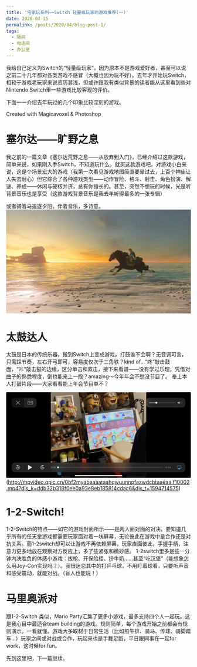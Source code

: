 ```yaml
---
title: '宅家玩系列——Switch 轻量级玩家的游戏推荐(一)'
date: 2020-04-15
permalink: /posts/2020/04/blog-post-1/
tags:
  - 隔间
  - 电话间
  - 办公室
---
```





我给自己定义为Switch的“轻量级玩家”，因为原本不是游戏爱好者，甚至可以说之前二十几年都对各类游戏不感冒（大概也因为玩不好）。去年才开始玩Switch，相较于游戏老玩家来说资历甚浅，但或许跟我有类似背景的读者能从这里看到些对Nintendo Switch里一些游戏比较客观的评价。

下面一一介绍去年玩过的几个印象比较深刻的游戏。

Created with Magicavoxel & Photoshop


塞尔达——旷野之息
======
我之前的一篇文章《塞尔达荒野之息——从放弃到入门》，已经介绍过这款游戏，简单来说，如果刚入手Switch，不知道玩什么，就买这款游戏吧。对游戏小白来说，这是个场景宏大的游戏（我第一次看见游戏地图简直要晕过去，上百个神庙让人失去耐心）但它综合了各种游戏类型——动作冒险、格斗、射击、角色扮演、解谜、养成——休闲与硬核并济，总有你擅长的。甚至，突然不想玩的时候，光是听背景音乐也是享受（这款游戏背景音乐是我去年听得最多的一张专辑）

或者骑着马追逐夕阳，伴着音乐，多诗意。
![Watch the Pic](/images/20200415/202004151.jpeg)


太鼓达人
======
太鼓是日本的传统乐器，搬到Switch上变成游戏。打鼓谁不会啊？无音调可言，只需踩节奏，左右开弓即可，容易度仅次于三角铁？kind of...“咚”敲击鼓面，“咔”敲击鼓的边缘，区分单击和双击，接下来看谱——没有学过乐理，凭借对曲子的熟悉程度，倒也能来上一段？amazing～今年年会不愁没节目了。
奉上本人打鼓片段——大家看看能上年会节目单不？

![Watch the video](/images/20200415/IMG_2421.PNG)(http://mpvideo.qpic.cn/0bf2myabaaaataahqwuunnpfazwdcbtaaeaa.f10002.mp4?dis_k=ddb32b318f0ee0a93e8eb185814cdac6&dis_t=1594714575)


1-2-Switch!
======
1-2-Switch的特点——如它的游戏封面所示——是两人面对面的对决。要知道几乎所有的任天堂游戏都需要玩家面对着一块屏幕，无论彼此在游戏中是合作还是对抗关系。而1-2switch却可以让游戏不再依赖屏幕，玩家直面彼此，手握手柄，注意力更多地放在观察对方反应上，多了些紧张和微妙感。
1-2switch里多是些一分钟内决胜负的体感小游戏：拔枪、开保险柜、挤牛奶……甚至“吃汉堡”（能想象怎么用Joy-Con实现吗？）。我很迷恋其中的打乒乓球，不用盯着球看，只要听声音和感受震动，就能对战。（盲人也能玩！）


马里奥派对
======
跟1-2-Switch 类似，Mario Party汇集了更多小游戏，最多支持四个人一起玩。这是我心目中最适合team building的游戏。规则简单，每个游戏开始之前都会有规则演示，一看就懂。游戏大多取材于日常生活（比如煎牛排、骑马、传球、骑脚踏车...）玩家之间或对战或合作，玩起来也是手舞足蹈，平日跟同事在一起for work，这时候for fun。

先到这里吧，下一篇继续。


